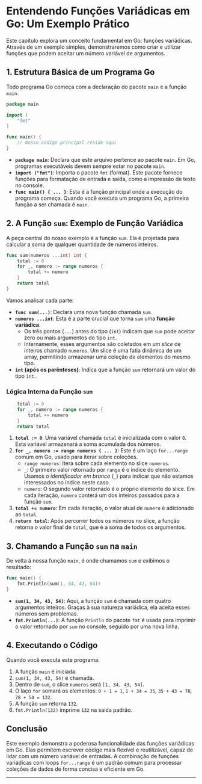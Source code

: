
# Entendendo Funções Variádicas em Go: Um Exemplo Prático

Este capítulo explora um conceito fundamental em Go: funções variádicas. Através de um exemplo simples, demonstraremos como criar e utilizar funções que podem aceitar um número variável de argumentos.

## 1. Estrutura Básica de um Programa Go

Todo programa Go começa com a declaração do pacote `main` e a função `main`.

```go
package main

import (
    "fmt"
)

func main() {
    // Nosso código principal reside aqui
}
```

* **`package main`**: Declara que este arquivo pertence ao pacote `main`. Em Go, programas executáveis devem sempre estar no pacote `main`.
* **`import ("fmt")`**: Importa o pacote `fmt` (format). Este pacote fornece funções para formatação de entrada e saída, como a impressão de texto no console.
* **`func main() { ... }`**: Esta é a função principal onde a execução do programa começa. Quando você executa um programa Go, a primeira função a ser chamada é `main`.

## 2. A Função `sum`: Exemplo de Função Variádica

A peça central do nosso exemplo é a função `sum`. Ela é projetada para calcular a soma de qualquer quantidade de números inteiros.

```go
func sum(numeros ...int) int {
    total := 0
    for _, numero := range numeros {
        total += numero
    }
    return total
}
```

Vamos analisar cada parte:

* **`func sum(...)`**: Declara uma nova função chamada `sum`.
* **`numeros ...int`**: Esta é a parte crucial que torna `sum` uma **função variádica**.
    * Os três pontos (`...`) antes do tipo (`int`) indicam que `sum` pode aceitar zero ou mais argumentos do tipo `int`.
    * Internamente, esses argumentos são coletados em um *slice* de inteiros chamado `numeros`. Um slice é uma fatia dinâmica de um array, permitindo armazenar uma coleção de elementos do mesmo tipo.
* **`int` (após os parênteses)**: Indica que a função `sum` retornará um valor do tipo `int`.

### Lógica Interna da Função `sum`

```go
    total := 0
    for _, numero := range numeros {
        total += numero
    }
    return total
```

1.  **`total := 0`**: Uma variável chamada `total` é inicializada com o valor `0`. Esta variável armazenará a soma acumulada dos números.
2.  **`for _, numero := range numeros { ... }`**: Este é um laço `for...range` comum em Go, usado para iterar sobre coleções.
    * `range numeros`: Itera sobre cada elemento no slice `numeros`.
    * `_`: O primeiro valor retornado por `range` é o índice do elemento. Usamos o *identificador em branco* (`_`) para indicar que não estamos interessados no índice neste caso.
    * `numero`: O segundo valor retornado é o próprio elemento do slice. Em cada iteração, `numero` conterá um dos inteiros passados para a função `sum`.
3.  **`total += numero`**: Em cada iteração, o valor atual de `numero` é adicionado ao `total`.
4.  **`return total`**: Após percorrer todos os números no slice, a função retorna o valor final de `total`, que é a soma de todos os argumentos.

## 3. Chamando a Função `sum` na `main`

De volta à nossa função `main`, é onde chamamos `sum` e exibimos o resultado:

```go
func main() {
    fmt.Println(sum(1, 34, 43, 54))
}
```

* **`sum(1, 34, 43, 54)`**: Aqui, a função `sum` é chamada com quatro argumentos inteiros. Graças à sua natureza variádica, ela aceita esses números sem problemas.
* **`fmt.Println(...)`**: A função `Println` do pacote `fmt` é usada para imprimir o valor retornado por `sum` no console, seguido por uma nova linha.

## 4. Executando o Código

Quando você executa este programa:

1.  A função `main` é iniciada.
2.  `sum(1, 34, 43, 54)` é chamada.
3.  Dentro de `sum`, o slice `numeros` será `[1, 34, 43, 54]`.
4.  O laço `for` somará os elementos: `0 + 1 = 1`, `1 + 34 = 35`, `35 + 43 = 78`, `78 + 54 = 132`.
5.  A função `sum` retorna `132`.
6.  `fmt.Println(132)` imprime `132` na saída padrão.

## Conclusão

Este exemplo demonstra a poderosa funcionalidade das funções variádicas em Go. Elas permitem escrever código mais flexível e reutilizável, capaz de lidar com um número variável de entradas. A combinação de funções variádicas com loops `for...range` é um padrão comum para processar coleções de dados de forma concisa e eficiente em Go.

---